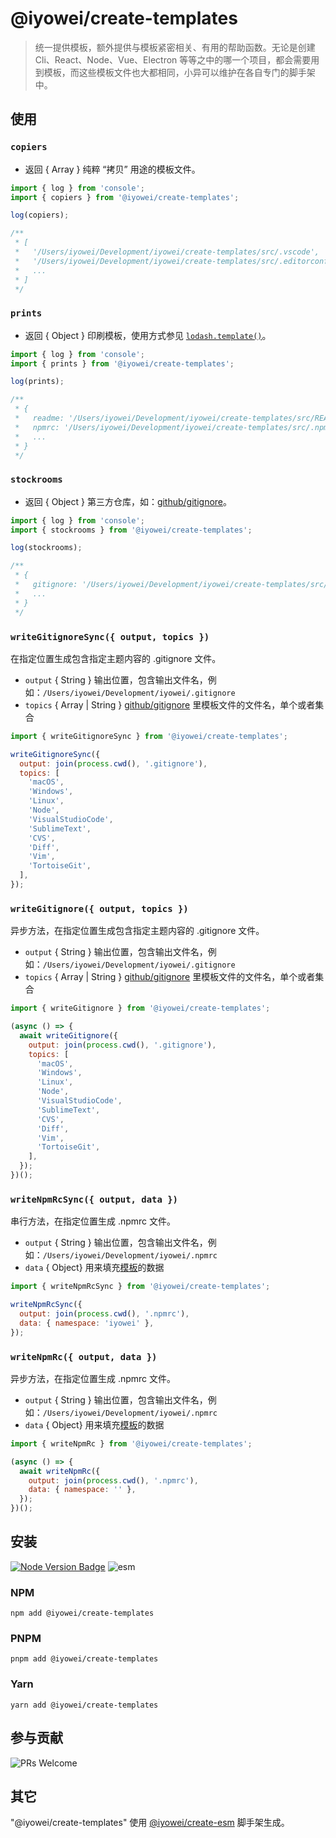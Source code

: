 # @iyowei/create-templates

> 统一提供模板，额外提供与模板紧密相关、有用的帮助函数。无论是创建 Cli、React、Node、Vue、Electron 等等之中的哪一个项目，都会需要用到模板，而这些模板文件也大都相同，小异可以维护在各自专门的脚手架中。

## 使用

### `copiers`

- 返回 { Array } 纯粹 “拷贝” 用途的模板文件。

```js
import { log } from 'console';
import { copiers } from '@iyowei/create-templates';

log(copiers);

/**
 * [
 *   '/Users/iyowei/Development/iyowei/create-templates/src/.vscode',
 *   '/Users/iyowei/Development/iyowei/create-templates/src/.editorconfig',
 *   ...
 * ]
 */
```

### `prints`

- 返回 { Object } 印刷模板，使用方式参见 [`lodash.template()`][lodash.template]。

```js
import { log } from 'console';
import { prints } from '@iyowei/create-templates';

log(prints);

/**
 * {
 *   readme: '/Users/iyowei/Development/iyowei/create-templates/src/README.md',
 *   npmrc: '/Users/iyowei/Development/iyowei/create-templates/src/.npmrc',
 *   ...
 * }
 */
```

### `stockrooms`

- 返回 { Object } 第三方仓库，如：[github/gitignore][github/gitignore]。

```js
import { log } from 'console';
import { stockrooms } from '@iyowei/create-templates';

log(stockrooms);

/**
 * {
 *   gitignore: '/Users/iyowei/Development/iyowei/create-templates/src/gitignore',
 *   ...
 * }
 */
```

### `writeGitignoreSync({ output, topics })`

在指定位置生成包含指定主题内容的 .gitignore 文件。

- `output` { String } 输出位置，包含输出文件名，例如：`/Users/iyowei/Development/iyowei/.gitignore`
- `topics` { Array | String } [github/gitignore][github/gitignore] 里模板文件的文件名，单个或者集合

```js
import { writeGitignoreSync } from '@iyowei/create-templates';

writeGitignoreSync({
  output: join(process.cwd(), '.gitignore'),
  topics: [
    'macOS',
    'Windows',
    'Linux',
    'Node',
    'VisualStudioCode',
    'SublimeText',
    'CVS',
    'Diff',
    'Vim',
    'TortoiseGit',
  ],
});
```

### `writeGitignore({ output, topics })`

异步方法，在指定位置生成包含指定主题内容的 .gitignore 文件。

- `output` { String } 输出位置，包含输出文件名，例如：`/Users/iyowei/Development/iyowei/.gitignore`
- `topics` { Array | String } [github/gitignore][github/gitignore] 里模板文件的文件名，单个或者集合

```js
import { writeGitignore } from '@iyowei/create-templates';

(async () => {
  await writeGitignore({
    output: join(process.cwd(), '.gitignore'),
    topics: [
      'macOS',
      'Windows',
      'Linux',
      'Node',
      'VisualStudioCode',
      'SublimeText',
      'CVS',
      'Diff',
      'Vim',
      'TortoiseGit',
    ],
  });
})();
```

### `writeNpmRcSync({ output, data })`

串行方法，在指定位置生成 .npmrc 文件。

- `output` { String } 输出位置，包含输出文件名，例如：`/Users/iyowei/Development/iyowei/.npmrc`
- `data` { Object} 用来填充[模板][lodash.template]的数据

```js
import { writeNpmRcSync } from '@iyowei/create-templates';

writeNpmRcSync({
  output: join(process.cwd(), '.npmrc'),
  data: { namespace: 'iyowei' },
});
```

### `writeNpmRc({ output, data })`

异步方法，在指定位置生成 .npmrc 文件。

- `output` { String } 输出位置，包含输出文件名，例如：`/Users/iyowei/Development/iyowei/.npmrc`
- `data` { Object} 用来填充[模板][lodash.template]的数据

```js
import { writeNpmRc } from '@iyowei/create-templates';

(async () => {
  await writeNpmRc({
    output: join(process.cwd(), '.npmrc'),
    data: { namespace: '' },
  });
})();
```

## 安装

<!-- 标明支持的宿主、宿主版本，模块类型 -->

[![Node Version Badge][node version badge]][download node.js] ![esm][esm]

### NPM

```shell
npm add @iyowei/create-templates
```

### PNPM

```shell
pnpm add @iyowei/create-templates
```

### Yarn

```shell
yarn add @iyowei/create-templates
```

## 参与贡献

![PRs Welcome][prs welcome badge]

## 其它

"@iyowei/create-templates" 使用 [@iyowei/create-esm][create-esm] 脚手架生成。

[node version badge]: https://img.shields.io/badge/node.js-%3E%3D12.20.0-brightgreen?style=flat&logo=Node.js
[download node.js]: https://nodejs.org/en/download/
[esm]: https://img.shields.io/badge/ESM-brightgreen?style=flat
[prs welcome badge]: https://img.shields.io/badge/PRs-welcome-brightgreen.svg?style=flat
[create-esm]: https://github.com/iyowei/create-esm
[github/gitignore]: https://github.com/github/gitignore
[lodash.template]: https://lodash.com/docs/4.17.15#template

<!-- 更多文档细节，参考 https://github.com/iyowei/readme-templates -->
